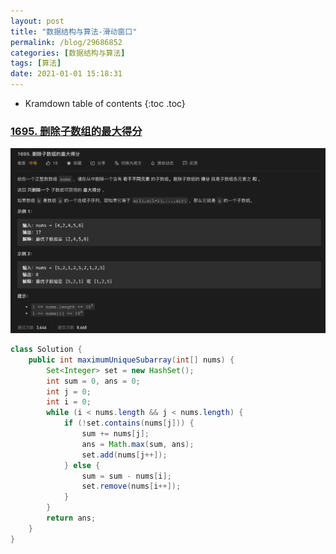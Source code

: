 ```yaml
---
layout: post
title: "数据结构与算法-滑动窗口"
permalink: /blog/29686852
categories: [数据结构与算法]
tags: [算法]
date: 2021-01-01 15:18:31
---
```


* Kramdown table of contents
{:toc .toc}
### [1695. 删除子数组的最大得分](https://leetcode-cn.com/problems/maximum-erasure-value/)

![image-20210101151911927](../assets/post-list/img/image-20210101151911927.png)

```java
class Solution {
    public int maximumUniqueSubarray(int[] nums) {
        Set<Integer> set = new HashSet();
        int sum = 0, ans = 0;
        int j = 0;
        int i = 0;
        while (i < nums.length && j < nums.length) {
            if (!set.contains(nums[j])) {
                sum += nums[j];
                ans = Math.max(sum, ans);
                set.add(nums[j++]);
            } else {
                sum = sum - nums[i];
                set.remove(nums[i++]);
            }
        }
        return ans;
    }
}
```

